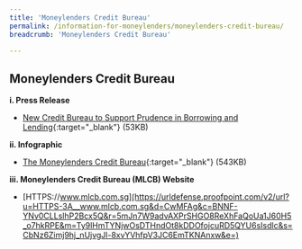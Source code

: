 ```yaml
---
title: 'Moneylenders Credit Bureau'
permalink: /information-for-moneylenders/moneylenders-credit-bureau/
breadcrumb: 'Moneylenders Credit Bureau'

---
```



Moneylenders Credit Bureau
---
**i. Press Release**<br>
* [New Credit Bureau to Support Prudence in Borrowing and Lending](/files/NewCreditBureautoSupportPrudence.pdf){:target="_blank"} (53KB)

**ii. Infographic**<br>
* [The Moneylenders Credit Bureau](/files/MLCB_Infographic.pdf){:target="_blank"} (543KB)

**iii. Moneylenders Credit Bureau (MLCB) Website**<br>
* [HTTPS://www.mlcb.com.sg](https://urldefense.proofpoint.com/v2/url?u=HTTPS-3A__www.mlcb.com.sg&d=CwMFAg&c=BNNF-YNv0CLLslhP2Bcx5Q&r=5mJn7W9advAXPrSHGO8ReXhFaQoUa1J60H5_o7hkRPE&m=Ty9lHmTYNjwOsDTHndOt8kDDOfojcuRD5QYU6sIsdlc&s=CbNz6Zimj9hj_nUjvgJl-8xvYVhfpV3JC6EmTKNAnxw&e=)

